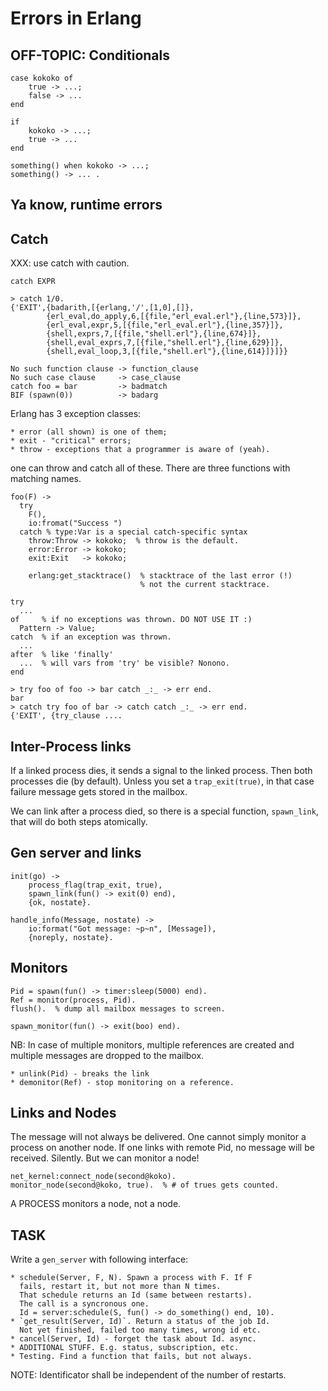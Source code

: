 Errors in Erlang
================

OFF-TOPIC: Conditionals
-----------------------

    case kokoko of
        true -> ...;
        false -> ...
    end

    if
        kokoko -> ...;
        true -> ...
    end

    something() when kokoko -> ...;
    something() -> ... .

Ya know, runtime errors
-----------------------
Catch
-----
XXX: use catch with caution.

    catch EXPR

    > catch 1/0.
    {'EXIT',{badarith,[{erlang,'/',[1,0],[]},
            {erl_eval,do_apply,6,[{file,"erl_eval.erl"},{line,573}]},
            {erl_eval,expr,5,[{file,"erl_eval.erl"},{line,357}]},
            {shell,exprs,7,[{file,"shell.erl"},{line,674}]},
            {shell,eval_exprs,7,[{file,"shell.erl"},{line,629}]},
            {shell,eval_loop,3,[{file,"shell.erl"},{line,614}]}]}}

    No such function clause -> function_clause
    No such case clause     -> case_clause
    catch foo = bar         -> badmatch
    BIF (spawn(0))          -> badarg

Erlang has 3 exception classes:

    * error (all shown) is one of them;
    * exit - "critical" errors;
    * throw - exceptions that a programmer is aware of (yeah).

one can throw and catch all of these. There are three functions with
matching names.

    foo(F) ->
      try
        F(),
        io:fromat("Success ")
      catch % type:Var is a special catch-specific syntax
        throw:Throw -> kokoko;  % throw is the default.
        error:Error -> kokoko;
        exit:Exit   -> kokoko;

        erlang:get_stacktrace()  % stacktrace of the last error (!)
                                 % not the current stacktrace.

    try
      ...
    of     % if no exceptions was thrown. DO NOT USE IT :)
      Pattern -> Value;
    catch  % if an exception was thrown.
      ...
    after  % like 'finally'
      ...  % will vars from 'try' be visible? Nonono.
    end

    > try foo of foo -> bar catch _:_ -> err end.
    bar
    > catch try foo of bar -> catch catch _:_ -> err end.
    {'EXIT', {try_clause ....


Inter-Process links
-------------------

If a linked process dies, it sends a signal
to the linked process. Then both processes die
(by default). Unless you set a `trap_exit(true)`,
in that case failure message gets stored in the mailbox.

We can link after a process died, so there is a special
function, `spawn_link`, that will do both steps atomically.


Gen server and links
--------------------

    init(go) ->
        process_flag(trap_exit, true),
        spawn_link(fun() -> exit(0) end),
        {ok, nostate}.

    handle_info(Message, nostate) ->
        io:format("Got message: ~p~n", [Message]),
        {noreply, nostate}.


Monitors
--------

    Pid = spawn(fun() -> timer:sleep(5000) end).
    Ref = monitor(process, Pid).
    flush().  % dump all mailbox messages to screen.

    spawn_monitor(fun() -> exit(boo) end).

NB: In case of multiple monitors, multiple references are
created and multiple messages are dropped to the mailbox.

    * unlink(Pid) - breaks the link
    * demonitor(Ref) - stop monitoring on a reference.


Links and Nodes
---------------
The message will not always be delivered.
One cannot simply monitor a process on another node.
If one links with remote Pid, no message will be received.
Silently. But we can monitor a node!

    net_kernel:connect_node(second@koko).
    monitor_node(second@koko, true).  % # of trues gets counted.

A PROCESS monitors a node, not a node.


TASK
----

Write a `gen_server` with following interface:

    * schedule(Server, F, N). Spawn a process with F. If F
      fails, restart it, but not more than N times.
      That schedule returns an Id (same between restarts).
      The call is a syncronous one.
      Id = server:schedule(S, fun() -> do_something() end, 10).
    * `get_result(Server, Id)`. Return a status of the job Id.
      Not yet finished, failed too many times, wrong id etc.
    * cancel(Server, Id) - forget the task about Id. async.
    * ADDITIONAL STUFF. E.g. status, subscription, etc.
    * Testing. Find a function that fails, but not always.

NOTE: Identificator shall be independent of the number of
restarts.
